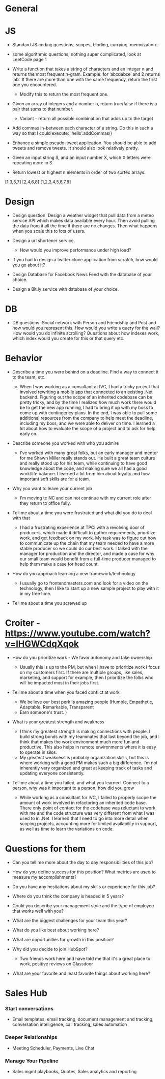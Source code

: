 # General
<!-- - What is an Index
  - An index is a tool used in the background of a database to speed up querying. The key is indexed by default, but
    you can specify columns as well. 
    CREATE INDEX customers_by_phone
    ON customers (phone_number)

- What is a partition key
  - Partition key: A simple primary key, composed of one attribute known as the partition key. Attributes in DynamoDB are similar in many ways to fields or columns in other database systems. 
  - This is used to know which partition to query for the desired data -->

# JS
- Standard JS coding questions, scopes, binding, currying, memoization...

- some algorithmic questions, nothing super complicated, look at LeetCode page 1

- Write a function that takes a string of characters and an integer n and returns the most frequent n-gram. Example: for ‘abcdabxe’ and 2 returns ‘ab’. If there are more than one with the same frequency, return the first one you encountered.
  - Modify this to return the most frequent one.

- Given an array of integers and a number n, return true/false if there is a pair that sums to that number.
  - Variant - return all possible combination that adds up to the target

- Add commas in-between each character of a string. Do this in such a way so that I could execute: 'hello'.addCommas()

- Enhance a simple pseudo-tweet application. You should be able to add tweets and remove tweets. It should also look relatively pretty.

- Given an input string S, and an input number X, which X letters were repeating more in S.

- Return lowest or highest n elements in order of two sorted arrays.

[1,3,5,7]
[2,4,6,8]
[1,2,3,4,5,6,7,8]

# Design
- Design question. Design a weather widget that pull data from a meteo service API which makes data available every hour. Then avoid pulling the data from it all the time if there are no changes. Then what happens when you scale this to lots of users.

- Design a url shortener service.
  - How would you improve performance under high load?

- If you had to design a twitter clone application from scratch, how would you go about it?

- Design Database for Facebook News Feed with the database of your choice.

- Design a Bit.ly service with database of your choice.

# DB
- DB questions. Social network with Person and Friendship and Post and how would you represent this. How would you write a query for the wall? How would you do infinite scrolling? Questions about how indexes work, which index would you create for this or that query etc.


# Behavior
- Describe a time you were behind on a deadline.  Find a way to connect it to the team, etc.
  - When I was working as a consultant at IVC, I had a tricky project that involved rewriting a mobile app that
  connected to an existing .Net backend. Figuring out the scope of an inherited codebase can be pretty tricky, and 
  by the time I realized how much work there would be to get the new app running, I had to bring it up with my boss
  to come up with contingency plans. In the end, I was able to pull some additional resources from the company to help 
  meet the deadline, including my boss, and we were able to deliver on time. I learned a lot about how to evaluate the 
  scope of a project and to ask for help early on.

- Describe someone you worked with who you admire
  - I've worked with many great folks, but an early manager and mentor for me Shawn Miller really
  stands out. He built a great team culture and really stood up for his team, while continuing to 
  have good knowledge about the code, and making sure we all had a good work/life balance. I learned a 
  lot from him about loyalty and how important soft skills are for a team. 

- Why you want to leave your current job
  - I'm moving to NC and can not continue with my current role after they return to office fully. 

- Tell me about a time you were frustrated and what did you do to deal with that
  - I had a frustrating experience at TPCi with a revolving door of producers, which made it difficult to gather
    requirements, prioritize work, and get feedback on my work. My task was to figure out how to communicate up the
    chain that my team needed to have a more stable producer so we could do our best work. I talked with the manager 
    for production and the director, and made a case for why our small team would benefit from a full-time producer 
    managed to help them make a case for head count.

- How do you approach learning a new framework/technology
  - I usually go to frontendmasters.com and look for a video on the technology, then I like to start 
    up a new sample project to play with it in my free time. 

- Tell me about a time you screwed up

# Croiter - https://www.youtube.com/watch?v=IHGWCdqXqok
- How do you prioritize work - We favor autonomy and take ownership
  - Usually this is up to the PM, but when I have to prioritize work I focus on my customers first. If there are 
  multiple groups, like sales, marketing, and support for example, then I prioritize the folks who will be impacted 
  most in their jobs first.

- Tell me about a time when you faced conflict at work
  - We believe our best perk is amazing people (Humble, Empathetic, Adaptable, Remarkable, Transparent
  - Earn someone's trust. )

- What is your greatest strength and weakness  
  - I think my greatest strength is making connections with people. I build strong bonds with my teammates that last
  beyond the job, and I think that makes the work environment much more fun and productive. This also helps in remote
  environments where it is easy to operate in silos. 
  - My greatest weakness is probably organization skills, but this is where working with a good PM makes such a big 
  difference. I'm not inherently very organized and great at keeping track of tasks and updating everyone consistently.

- Tell me about a time you failed, and what you learned. Connect to a person, why was it important to a person, how did you grow
  - While working as a consultant for IVC, I failed to properly scope the amount of work involved in refactoring an inherited code
  base. There only point of contact for the codebase was reluctant to work with me and the code structure was very different from what
  I was used to in .Net. I learned that I need to go into more detail when scoping projects, accounting more for limited availability 
  in support, as well as time to learn the variations on code. 


# Questions for them
- Can you tell me more about the day to day responsibilities of this job?

- How do you define success for this position? What metrics are used to measure my accomplishments?

- Do you have any hesitations about my skills or experience for this job?

- Where do you think the company is headed in 5 years?

- Could you describe your management style and the type of employee that works well with you?

- What are the biggest challenges for your team this year?

- What do you like best about working here?

- What are opportunities for growth in this position?

- Why did you decide to join HubSpot?
  - Two friends work here and have told me that it's a great place to work, positive reviews on Glassdoor

- What are your favorite and least favorite things about working here?


# Sales Hub

### Start conversations
- Email templates, email tracking, document management and tracking, conversation intelligence, call tracking, sales automation

### Deeper Relationships
- Meeting Scheduler, Payments, Live Chat

### Manage Your Pipeline
- Sales mgmt playbooks, Quotes, Sales analytics and reporting
